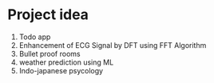 # Project idea
1. Todo app
2. Enhancement of ECG Signal by DFT using FFT Algorithm
3. Bullet proof rooms
4. weather prediction using ML
5. Indo-japanese psycology
